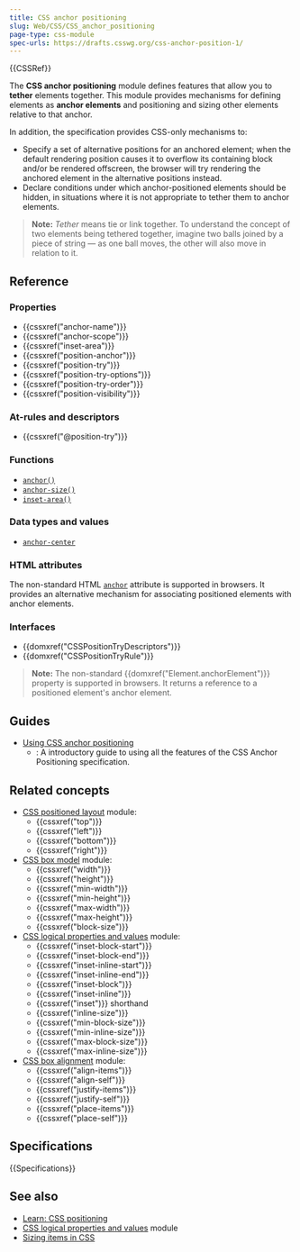 ```yaml
---
title: CSS anchor positioning
slug: Web/CSS/CSS_anchor_positioning
page-type: css-module
spec-urls: https://drafts.csswg.org/css-anchor-position-1/
---
```


{{CSSRef}}

The **CSS anchor positioning** module defines features that allow you to **tether** elements together. This module provides mechanisms for defining elements as **anchor elements** and positioning and sizing other elements relative to that anchor.

In addition, the specification provides CSS-only mechanisms to:

- Specify a set of alternative positions for an anchored element; when the default rendering position causes it to overflow its containing block and/or be rendered offscreen, the browser will try rendering the anchored element in the alternative positions instead.
- Declare conditions under which anchor-positioned elements should be hidden, in situations where it is not appropriate to tether them to anchor elements.

> **Note:** _Tether_ means tie or link together. To understand the concept of two elements being tethered together, imagine two balls joined by a piece of string — as one ball moves, the other will also move in relation to it.

## Reference

### Properties

- {{cssxref("anchor-name")}}
- {{cssxref("anchor-scope")}}
- {{cssxref("inset-area")}}
- {{cssxref("position-anchor")}}
- {{cssxref("position-try")}}
- {{cssxref("position-try-options")}}
- {{cssxref("position-try-order")}}
- {{cssxref("position-visibility")}}

### At-rules and descriptors

- {{cssxref("@position-try")}}

### Functions

- [`anchor()`](/en-US/docs/Web/CSS/anchor)
- [`anchor-size()`](/en-US/docs/Web/CSS/anchor-size)
- [`inset-area()`](/en-US/docs/Web/CSS/inset-area_function)

### Data types and values

- [`anchor-center`](/en-US/docs/Web/CSS/CSS_anchor_positioning/Using#centering_on_the_anchor_using_anchor-center)

### HTML attributes

The non-standard HTML [`anchor`](/en-US/docs/Web/HTML/Global_attributes/anchor) attribute is supported in browsers. It provides an alternative mechanism for associating positioned elements with anchor elements.

### Interfaces

- {{domxref("CSSPositionTryDescriptors")}}
- {{domxref("CSSPositionTryRule")}}

> **Note:** The non-standard {{domxref("Element.anchorElement")}} property is supported in browsers. It returns a reference to a positioned element's anchor element.

## Guides

- [Using CSS anchor positioning](/en-US/docs/Web/CSS/CSS_anchor_positioning/Using)
  - : A introductory guide to using all the features of the CSS Anchor Positioning specification.

## Related concepts

- [CSS positioned layout](/en-US/docs/Web/CSS/CSS_positioned_layout) module:
  - {{cssxref("top")}}
  - {{cssxref("left")}}
  - {{cssxref("bottom")}}
  - {{cssxref("right")}}
- [CSS box model](/en-US/docs/Web/CSS/CSS_box_model) module:
  - {{cssxref("width")}}
  - {{cssxref("height")}}
  - {{cssxref("min-width")}}
  - {{cssxref("min-height")}}
  - {{cssxref("max-width")}}
  - {{cssxref("max-height")}}
  - {{cssxref("block-size")}}
- [CSS logical properties and values](/en-US/docs/Web/CSS/CSS_logical_properties_and_values) module:
  - {{cssxref("inset-block-start")}}
  - {{cssxref("inset-block-end")}}
  - {{cssxref("inset-inline-start")}}
  - {{cssxref("inset-inline-end")}}
  - {{cssxref("inset-block")}}
  - {{cssxref("inset-inline")}}
  - {{cssxref("inset")}} shorthand
  - {{cssxref("inline-size")}}
  - {{cssxref("min-block-size")}}
  - {{cssxref("min-inline-size")}}
  - {{cssxref("max-block-size")}}
  - {{cssxref("max-inline-size")}}
- [CSS box alignment](/en-US/docs/Web/CSS/CSS_box_alignment) module:
  - {{cssxref("align-items")}}
  - {{cssxref("align-self")}}
  - {{cssxref("justify-items")}}
  - {{cssxref("justify-self")}}
  - {{cssxref("place-items")}}
  - {{cssxref("place-self")}}

## Specifications

{{Specifications}}

## See also

- [Learn: CSS positioning](/en-US/docs/Learn/CSS/CSS_layout/Positioning)
- [CSS logical properties and values](/en-US/docs/Web/CSS/CSS_logical_properties_and_values) module
- [Sizing items in CSS](/en-US/docs/Learn/CSS/Building_blocks/Sizing_items_in_CSS)
